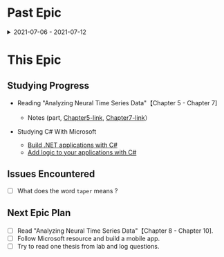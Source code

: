 # Past Epic
<details>
  <summary>2021-07-06 - 2021-07-12</summary>

  ## Studying Progress
  * Reading "Analyzing Neural Time Series Data"【Chapter 1 - Chapter 4]

      * Notes (part, [Chapter3-link](./notes/chapter3.pdf)）
      * `Matlab` Programming Exercises 4.7 

  * Studying C# With Microsoft
      
      * [Take your first steps with C#](https://docs.microsoft.com/en-us/learn/paths/csharp-first-steps/)
      * [Work with data in C#](https://docs.microsoft.com/en-us/learn/paths/csharp-data/)


  ## Issues Encountered
  - [] What does the phase `foward model` means ?

    * introduced in future chapter.

  - [x] Are ERP activities specific to one frequency band ?
  - [x] What does the sentence `Exploratory analyses might lack the sensitivity to detect subtle features of the results` means ?
  - [x] What does the phase `sweat potential` means ?

  ## Next Plan

  - [x] Read "Analyzing Neural Time Series Data"【Chapter 5 - Chapter 7]
  - [x] Finish C# Studying Resources in Microsoft learning website.
        
</details>

# This Epic
  ## Studying Progress
  * Reading "Analyzing Neural Time Series Data"【Chapter 5 - Chapter 7]

      * Notes (part, [Chapter5-link](./notes/chapter5.pdf), [Chapter7-link](./notes/chapter7.pdf)）

  * Studying C# With Microsoft
      
      * [Build .NET applications with C#](https://docs.microsoft.com/en-us/learn/paths/build-dotnet-applications-csharp/)
      * [Add logic to your applications with C#](https://docs.microsoft.com/en-us/learn/paths/csharp-logic/)


  ## Issues Encountered
  - [ ] What does the word `taper` means ?

  ## Next Epic Plan

  - [ ] Read "Analyzing Neural Time Series Data"【Chapter 8 - Chapter 10].
  - [ ] Follow Microsoft resource and build a mobile app.
  - [ ] Try to read one thesis from lab and log questions.